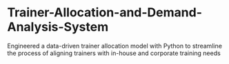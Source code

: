 # Trainer-Allocation-and-Demand-Analysis-System
Engineered a data-driven trainer allocation model with Python to streamline the process of aligning trainers with in-house and corporate training needs
